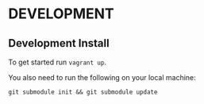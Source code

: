 # DEVELOPMENT #

## Development Install ##

To get started run ``vagrant up``.

You also need to run the following on your local machine:

    git submodule init && git submodule update
